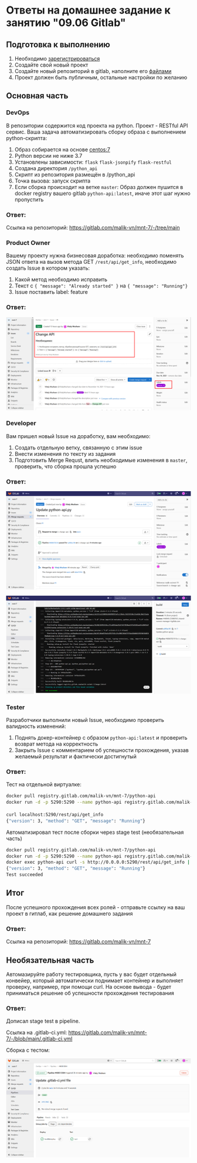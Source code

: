 # Ответы на домашнее задание к занятию "09.06 Gitlab"

## Подготовка к выполнению

1. Необходимо [зарегистрироваться](https://about.gitlab.com/free-trial/)
2. Создайте свой новый проект
3. Создайте новый репозиторий в gitlab, наполните его [файлами](./repository)
4. Проект должен быть публичным, остальные настройки по желанию

## Основная часть

### DevOps

В репозитории содержится код проекта на python. Проект - RESTful API сервис. Ваша задача автоматизировать сборку образа с выполнением python-скрипта:
1. Образ собирается на основе [centos:7](https://hub.docker.com/_/centos?tab=tags&page=1&ordering=last_updated)
2. Python версии не ниже 3.7
3. Установлены зависимости: `flask` `flask-jsonpify` `flask-restful`
4. Создана директория `/python_api`
5. Скрипт из репозитория размещён в /python_api
6. Точка вызова: запуск скрипта
7. Если сборка происходит на ветке `master`: Образ должен пушится в docker registry вашего gitlab `python-api:latest`, иначе этот шаг нужно пропустить

### Ответ:

Ссылка на репозиторий: https://gitlab.com/malik-vn/mnt-7/-/tree/main

### Product Owner

Вашему проекту нужна бизнесовая доработка: необходимо поменять JSON ответа на вызов метода GET `/rest/api/get_info`, необходимо создать Issue в котором указать:
1. Какой метод необходимо исправить
2. Текст с `{ "message": "Already started" }` на `{ "message": "Running"}`
3. Issue поставить label: feature

### Ответ:

![](https://github.com/VitalyMozhaev/mnt-homeworks/blob/main/09-ci-06-gitlab/issue.png)

### Developer

Вам пришел новый Issue на доработку, вам необходимо:
1. Создать отдельную ветку, связанную с этим issue
2. Внести изменения по тексту из задания
3. Подготовить Merge Requst, влить необходимые изменения в `master`, проверить, что сборка прошла успешно

### Ответ:

![](https://github.com/VitalyMozhaev/mnt-homeworks/blob/main/09-ci-06-gitlab/merge_request.png)

![](https://github.com/VitalyMozhaev/mnt-homeworks/blob/main/09-ci-06-gitlab/merge_request_build.png)

### Tester

Разработчики выполнили новый Issue, необходимо проверить валидность изменений:
1. Поднять докер-контейнер с образом `python-api:latest` и проверить возврат метода на корректность
2. Закрыть Issue с комментарием об успешности прохождения, указав желаемый результат и фактически достигнутый

### Ответ:

Тест на отдельной виртуалке:

```bash
docker pull registry.gitlab.com/malik-vn/mnt-7/python-api
docker run -d -p 5290:5290 --name python-api registry.gitlab.com/malik-vn/mnt-7/python-api:latest

curl localhost:5290/rest/api/get_info
{"version": 3, "method": "GET", "message": "Running"}
```

Автоматизировал тест после сборки через stage test (необязательная часть)

```bash
docker pull registry.gitlab.com/malik-vn/mnt-7/python-api
docker run -d -p 5290:5290 --name python-api registry.gitlab.com/malik-vn/mnt-7/python-api:latest
docker exec python-api curl -s http://0.0.0.0:5290/rest/api/get_info | grep Running && echo "Test succeeded"
{"version": 3, "method": "GET", "message": "Running"}
Test succeeded
```

## Итог

После успешного прохождения всех ролей - отправьте ссылку на ваш проект в гитлаб, как решение домашнего задания

### Ответ:

Ссылка на репозиторий: https://gitlab.com/malik-vn/mnt-7

## Необязательная часть

Автомазируйте работу тестировщика, пусть у вас будет отдельный конвейер, который автоматически поднимает контейнер и выполняет проверку, например, при помощи curl.
На основе вывода - будет приниматься решение об успешности прохождения тестирования

### Ответ:

Дописал stage test в pipeline.

Ссылка на .gitlab-ci.yml: https://gitlab.com/malik-vn/mnt-7/-/blob/main/.gitlab-ci.yml

Сборка с тестом:

![](https://github.com/VitalyMozhaev/mnt-homeworks/blob/main/09-ci-06-gitlab/Build_and_Test.png)
